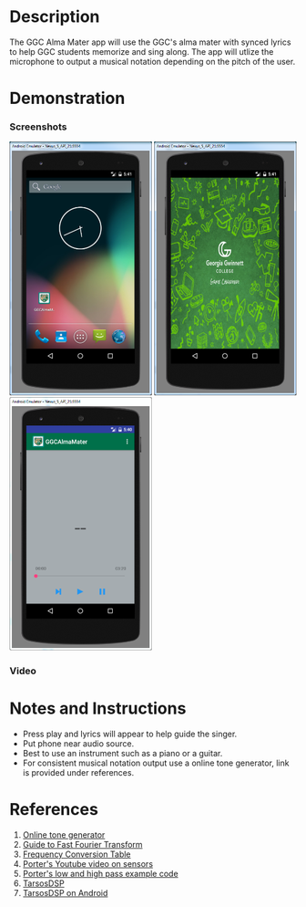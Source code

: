 <h1>Description</h1>
<p>The GGC Alma Mater app will use the GGC's alma mater with synced lyrics to help GGC students memorize and sing along. The app will utlize the microphone to output a musical notation depending on the pitch of the user.</p>

<h1>Demonstration</h1>

<h3>Screenshots</h3>
<img src="/screenshots/02.PNG" width = "250"/>
<img src="/screenshots/03.PNG" width = "250"/>
<img src="/screenshots/00.PNG" width = "250"/>

<h3>Video</h3>

<h1>Notes and Instructions</h1>
<ul>
<li>Press play and lyrics will appear to help guide the singer.</li>
<li>Put phone near audio source.</li>
<li>Best to use an instrument such as a piano or a guitar.</li>
<li>For consistent musical notation output use a online tone generator, link is provided under references.</li>
</ul>

<h1>References</h1>
<ol>
<li><a href = 'http://www.szynalski.com/tone-generator/'>Online tone generator</a></li>
<li><a href='https://betterexplained.com/articles/an-interactive-guide-to-the-fourier-transform'>Guide to Fast Fourier Transform</a></li>
<li><a href ='http://www.phy.mtu.edu/~suits/notefreqs.html'>Frequency Conversion Table</a></li>
<li><a href='https://www.youtube.com/watch?v=VvBAlH_yIKQ&list=PLkHsKoi6eZnwilGXUc95CqS7Vw4uLLDLG&index=33'>Porter's Youtube video on sensors</a></li>
<li><a href='https://github.com/aporter/coursera-android/blob/master/Examples/SensorFilteredAccelerometer/src/course/examples/sensors/showfilteredvalues/SensorFilteredValuesActivity.java'>Porter's low and high pass example code</a></li>
<li><a href='https://android-arsenal.com/details/1/1986'>TarsosDSP</a></li>
<li><a href='https://0110.be/posts/TarsosDSP_on_Android_-_Audio_Processing_in_Java_on_Android'>TarsosDSP on Android</a></li>
</ol>
